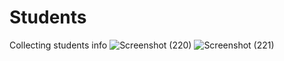 # Students
Collecting students info
![Screenshot (220)](https://github.com/user-attachments/assets/c3bd60db-2f64-45ed-872f-846baf99af92)
![Screenshot (221)](https://github.com/user-attachments/assets/aa85ff3f-6844-452d-8904-467ec5a42f35)
